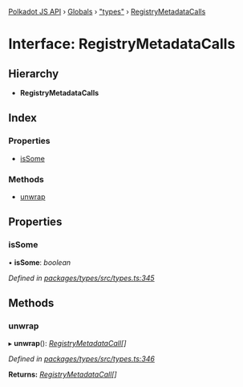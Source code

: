 [Polkadot JS API](../README.md) › [Globals](../globals.md) › ["types"](../modules/_types_.md) › [RegistryMetadataCalls](_types_.registrymetadatacalls.md)

# Interface: RegistryMetadataCalls

## Hierarchy

* **RegistryMetadataCalls**

## Index

### Properties

* [isSome](_types_.registrymetadatacalls.md#issome)

### Methods

* [unwrap](_types_.registrymetadatacalls.md#unwrap)

## Properties

###  isSome

• **isSome**: *boolean*

*Defined in [packages/types/src/types.ts:345](https://github.com/polkadot-js/api/blob/854a520517/packages/types/src/types.ts#L345)*

## Methods

###  unwrap

▸ **unwrap**(): *[RegistryMetadataCall](_types_.registrymetadatacall.md)[]*

*Defined in [packages/types/src/types.ts:346](https://github.com/polkadot-js/api/blob/854a520517/packages/types/src/types.ts#L346)*

**Returns:** *[RegistryMetadataCall](_types_.registrymetadatacall.md)[]*
